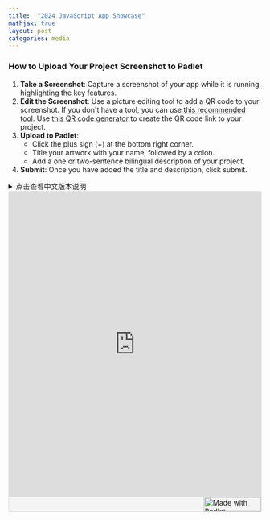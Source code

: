 ```yaml
---
title:  "2024 JavaScript App Showcase"
mathjax: true
layout: post
categories: media
---
```


### How to Upload Your Project Screenshot to Padlet

1. **Take a Screenshot**: Capture a screenshot of your app while it is running, highlighting the key features.
2. **Edit the Screenshot**: Use a picture editing tool to add a QR code to your screenshot. If you don't have a tool, you can use [this recommended tool](https://www.befunky.com/create/photo-editor/). Use [this QR code generator](https://me-qr.com/zh) to create the QR code link to your project.
3. **Upload to Padlet**:
   - Click the plus sign (+) at the bottom right corner.
   - Title your artwork with your name, followed by a colon.
   - Add a one or two-sentence bilingual description of your project.
4. **Submit**: Once you have added the title and description, click submit.


<details>
  <summary>点击查看中文版本说明</summary>
  <ol>
    <li><b>截图</b>：在你的应用程序运行时截图，突出显示亮点。</li>
    <li><b>编辑截图</b>：使用图片编辑工具添加二维码。如果你没有工具，可以使用<a href="https://www.befunky.com/create/photo-editor/">推荐的工具</a>。使用<a href="https://me-qr.com/zh">二维码生成器</a>生成链接到你的项目的二维码。</li>
    <li><b>上传到Padlet</b>：
      <ul>
        <li>点击右下角的加号 (+)。</li>
        <li>写上你的名字。</li>
        <li>添加一到两句双语描述你的项目。</li>
      </ul>
    </li>
    <li><b>提交</b>：添加标题和描述后，点击提交。</li>
  </ol>
</details>

<div class="padlet-embed" style="border:1px solid rgba(0,0,0,0.1);border-radius:2px;box-sizing:border-box;overflow:hidden;position:relative;width:100%;background:#F4F4F4"><p style="padding:0;margin:0"><iframe src="https://padlet.com/embed/keroth24mjqoowhf" frameborder="0" allow="camera;microphone;geolocation" style="width:100%;height:608px;display:block;padding:0;margin:0"></iframe></p><div style="display:flex;align-items:center;justify-content:end;margin:0;height:28px"><a href="https://padlet.com?ref=embed" style="display:block;flex-grow:0;margin:0;border:none;padding:0;text-decoration:none" target="_blank"><div style="display:flex;align-items:center;"><img src="https://padlet.net/embeds/made_with_padlet_2022.png" width="114" height="28" style="padding:0;margin:0;background:0 0;border:none;box-shadow:none" alt="Made with Padlet"></div></a></div></div>
